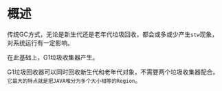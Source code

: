 # 概述

传统GC方式，无论是新生代还是老年代垃圾回收，都会或多或少产生`stw`现象，对系统运行有一定影响。

在此基础上，G1垃圾收集器产生。

G1垃圾回收器可以同时回收新生代和老年代对象，不需要两个垃圾收集器配合。`它最大的特点就是把JAVA堆分为多个大小相等的Region`。